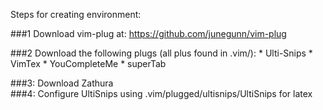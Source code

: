 Steps for creating environment: 

###1 Download vim-plug at: https://github.com/junegunn/vim-plug

###2 Download the following plugs (all plus found in .vim/): 
    * Ulti-Snips
    * VimTex
    * YouCompleteMe
    * superTab

###3: Download Zathura    
###4: Configure UltiSnips using .vim/plugged/ultisnips/UltiSnips for latex
